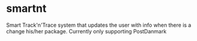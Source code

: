 smartnt
=======

Smart Track'n'Trace system that updates the user with info when there is a change his/her package. Currently only supporting PostDanmark 
